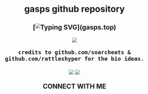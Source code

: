 <h1 align="center">
gasps github repository

  
<h2 align="center">
    
[![Typing SVG](https://readme-typing-svg.herokuapp.com?duration=3000&center=true&width=450&lines=gasps.top;gasps.xyz;gasps.lol;gasps.win;)](gasps.top)


<p align='center'><a href="#"><img height=auto width=auto src="https://discord.c99.nl/widget/theme-4/950217321253859350.png" height="1000px"/></a></p>
    
    credits to github.com/soarcheats & github.com/rattleshyper for the bio ideas.
  
  <a href = "https://discord.gg/m6b8Pw4NR8"><img src="https://github.com/RattlesHyper/RattlesHyper/assets/60119170/18fe1e5a-64f2-4a55-9bbb-00de5f8dd748"/></a>
  <a href = "https://discord.gg/m6b8Pw4NR8"><img src="https://github.com/RattlesHyper/RattlesHyper/assets/60119170/7e551709-5943-44a3-b839-e3aeea282d87"/></a>


  CONNECT WITH ME
